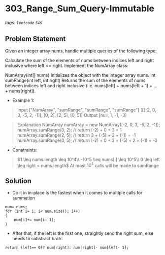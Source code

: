 # 303_Range_Sum_Query-Immutable
###### tags: `leetcode` `546`
## Problem Statement
Given an integer array nums, handle multiple queries of the following type:

Calculate the sum of the elements of nums between indices left and right inclusive where left <= right.
Implement the NumArray class:

NumArray(int[] nums) Initializes the object with the integer array nums.
int sumRange(int left, int right) Returns the sum of the elements of nums between indices left and right inclusive (i.e. nums[left] + nums[left + 1] + ... + nums[right]).
 
- Example 1:

> Input
["NumArray", "sumRange", "sumRange", "sumRange"]
[[[-2, 0, 3, -5, 2, -1]], [0, 2], [2, 5], [0, 5]]
Output
[null, 1, -1, -3]

>Explanation
> NumArray numArray = new NumArray([-2, 0, 3, -5, 2, -1]);
numArray.sumRange(0, 2); // return (-2) + 0 + 3 = 1
numArray.sumRange(2, 5); // return 3 + (-5) + 2 + (-1) = -1
numArray.sumRange(0, 5); // return (-2) + 0 + 3 + (-5) + 2 + (-1) = -3
 
- Constraints:

> $1 \leq nums.length \leq 10^4\\
-10^5 \leq nums[i] \leq 10^5\\
0 \leq left \leq right < nums.length$
At most $10^4$ calls will be made to sumRange
## Solution
- Do it in in-place is the fastest when it comes to multiple calls for summation
```cpp=
num= nums;
for (int i= 1; i< num.size(); i++)
{
    num[i]+= num[i- 1];
}
```
- After that, if the left is the first one, straightly send the right sum, else needs to substract back.
```cpp=
return (left== 0)? num[right]: num[right]- num[left- 1];
```